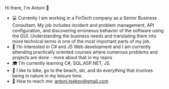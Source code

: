 Hi there, I'm Antoni 👋




- :computer: Currently I am working in a FinTech company as a Senior Business Consultant. My job includes incident and problem management, API configuration, and discovering erroneous behavior of the software using the GUI. Understanding the business needs and translating them into more technical terms is one of the most important parts of my job. 
- 👀 I’m interested in C# and JS Web development and I am currently attending practically oriented courses where numerous problems and projects are done - more about that in my repos
- :mortar_board: I’m currently learning C#, SQL,ASP.NET, JS.
- 🌴 I like to bike, go to the beach, ski, and do everything that involves being in nature in my leisure time. 
- :email: How to reach me: antoni.tsekov@gmail.com

<!---
aTsekov/aTsekov is a ✨ special ✨ repository because its `README.md` (this file) appears on your GitHub profile.
You can click the Preview link to take a look at your changes.
--->
